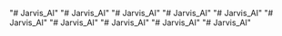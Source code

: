 "# Jarvis_AI" 
"# Jarvis_AI" 
"# Jarvis_AI" 
"# Jarvis_AI" 
"# Jarvis_AI" 
"# Jarvis_AI" 
"# Jarvis_AI" 
"# Jarvis_AI" 
"# Jarvis_AI" 
"# Jarvis_AI" 
